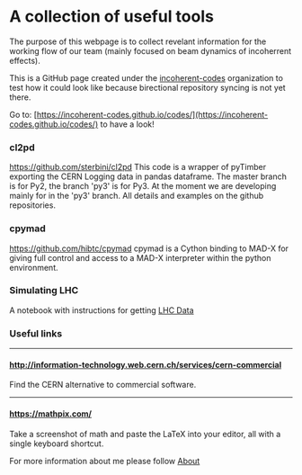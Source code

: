 # A collection of useful tools 

The purpose of this webpage is to collect revelant information for the working flow of our team (mainly focused on beam dynamics of incoherrent effects).

This is a GitHub page created under the [incoherent-codes](http://github.com/incoherent-codes) organization to test how it could look like because birectional repository syncing is not yet there.

Go to: 
[https://incoherent-codes.github.io/codes/](https://incoherent-codes.github.io/codes/) to have a look!


### cl2pd
https://github.com/sterbini/cl2pd
This code is a wrapper of pyTimber exporting the CERN Logging data in pandas dataframe.
The master branch is for Py2, the branch 'py3' is for Py3. At the moment we are developing mainly for in the 'py3' branch.
All details and examples on the github repositories.

### cpymad
https://github.com/hibtc/cpymad
cpymad is a Cython binding to MAD-X for giving full control and access to a MAD-X interpreter within the python environment.

### Simulating LHC
A notebook with instructions for getting [LHC Data](Simulating_LHC/Simulating_LHC.md)

### Useful links

---

#### http://information-technology.web.cern.ch/services/cern-commercial
Find the CERN alternative to commercial software.

---

#### https://mathpix.com/
Take a screenshot of math and paste the LaTeX into your editor, all with a single keyboard shortcut.


For more information about me please follow [About](about.md)




